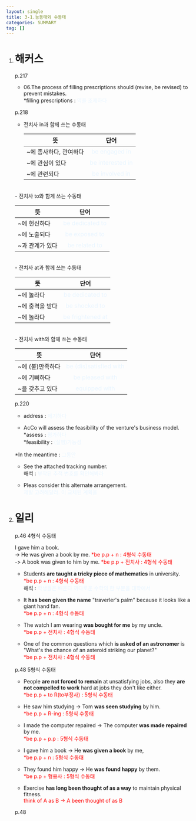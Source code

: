 ```yaml
---
layout: single
title: 3-1.능동태와 수동태
categories: SUMMARY
tag: []
---
```


1. # 해커스
   p.217   
   - 06.The process of filling prescriptions should (revise, be revised) to prevent mistakes.   
   *filling prescriptions : <span style="color:#E8F5FF">약을 조제하다</span>

   p.218   
   - 전치사 in과 함께 쓰는 수동태   

      |               뜻              |                   단어                |
      |-------------------------------|:------------------------------------:|
      | ~에 종사하다, 관여하다 |<span style="color:#E8F5FF">be engaged in</span>|
      | ~에 관심이 있다 |<span style="color:#E8F5FF">be interested in</span>|
      |~에 관련되다 |<span style="color:#E8F5FF">be involved in</span>|

   <br>
   - 전치사 to와 함게 쓰는 수동태   

      |               뜻              |                   단어                |
      |-------------------------------|:------------------------------------:|
      |~에 헌신하다|<span style="color:#E8F5FF">be dedicated to</span>|
      |~에 노출되다|<span style="color:#E8F5FF">be exposed to</span>|
      |~과 관계가 있다|<span style="color:#E8F5FF">be related to</span>|

   <br>
   - 전치사 at과 함께 쓰는 수동태   

      |               뜻              |                   단어                |
      |-------------------------------|:------------------------------------:|
      |~에 놀라다|<span style="color:#E8F5FF">be dedicated to</span>|
      |~에 충격을 받다|<span style="color:#E8F5FF">be shocked to</span>|
      |~에 놀라다|<span style="color:#E8F5FF">be frightened at</span>|

   <br>
   - 전치사 with와 함께 쓰는 수동태   

      |               뜻              |                   단어                |
      |-------------------------------|:------------------------------------:|
      |~에 (불)만족하다|<span style="color:#E8F5FF">be (dis)satisfied with</span>|
      |~에 기뻐하다|<span style="color:#E8F5FF">be pleased with</span>|
      |~을 갖추고 있다|<span style="color:#E8F5FF">equipped with</span>|

   p.220   
   - address : <span style="color:#E8F5FF">제기하다</span>   
   
   - AcCo will assess the feasibility of the venture's business model.   
   *assess : <span style="color:#E8F5FF">평가하다</span>   
   *feasibility : <span style="color:#E8F5FF">(실행)가능성</span>   

   *In the meantime : <span style="color:#E8F5FF">그동안</span>   

   - See the attached tracking number.   
   해석 : <span style="color:#E8F5FF">부착된 추적 번호를 확인해봐라</span>   

   - Pleas consider this alternate arrangement.   
   <span style="color:#E8F5FF">제발 고려해달라. 이 교체된 계획을</span>   
   
1. # 일리
   p.46 4형식 수동태   

   I gave him a book.   
   -> He was given a book by me. <span style="color:red">*be p.p + n : 4형식 수동태</span>   
   -> A book was given to him by me. <span style="color:red">*be p.p + 전치사 : 4형식 수동태</span>   

   - Students __are taught a tricky piece of mathematics__ in university.   
   <span style="color:red">*be p.p + n : 4형식 수동태</span>   
   해석 : <span style="color:#E8F5FF">학생들은 배운다 까다로운 수학의 한 부분을 대학에서</span>

   - It __has been given the name__ "traverler's palm" because it looks like a giant hand fan.   
   <span style="color:red">*be p.p + n : 4형식 수동태</span>   

   - The watch I am wearing __was bought for me__ by my uncle.   
   <span style="color:red">*be p.p + 전치사 : 4형식 수동태</span>   

   - One of the common questions which __is asked of an astronomer__ is "What's the chance of an asteroid striking our planet?"   
   <span style="color:red">*be p.p + 전치사 : 4형식 수동태</span>   


   p.48 5형식 수동태   
   - People __are not forced to remain__ at unsatisfying jobs, also they __are not compelled to work__ hard at jobs they don't like either.   
   <span style="color:red">*be p.p + to R(to부정사) : 5형식 수동태</span>   

   - He saw him studying -> Tom __was seen studying__ by him.   
   <span style="color:red">*be p.p + R-ing : 5형식 수동태</span>   

   - I made the computer repaired -> The computer __was made repaired__ by me.   
   <span style="color:red">*be p.p + p.p : 5형식 수동태</span>   

   - I gave him a book -> He __was given a book__ by me,   
   <span style="color:red">*be p.p + n : 5형식 수동태</span>   

   - They found him happy -> He __was found happy__ by them.   
   <span style="color:red">*be p.p + 형용사 : 5형식 수동태</span>   

   - Exercise __has long been thought of as a way__ to maintain physical fitness.   
   <span style="color:red">think of A as B -> A been thought of as B</span>   

   p.48